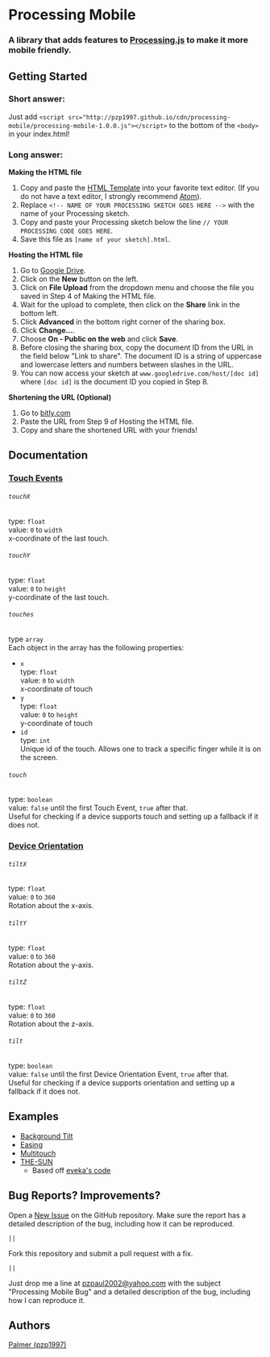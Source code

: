 # Processing Mobile
### A library that adds features to [Processing.js](http://processingjs.org) to make it more mobile friendly.


## Getting Started

### Short answer:
Just add ``<script src="http://pzp1997.github.io/cdn/processing-mobile/processing-mobile-1.0.0.js"></script>`` to the bottom of the ``<body>`` in your index.html!

### Long answer:
**Making the HTML file**
 1. Copy and paste the [HTML Template](https://gist.github.com/pzp1997/958e15fe7bf048de0b10) into your favorite text editor. (If you do not have a text editor, I strongly recommend [Atom](https://atom.io)).
 2. Replace ``<!-- NAME OF YOUR PROCESSING SKETCH GOES HERE -->`` with the name of your Processing sketch.
 3. Copy and paste your Processing sketch below the line ``// YOUR PROCESSING CODE GOES HERE``.
 4. Save this file as ``[name of your sketch].html``.

**Hosting the HTML file**
 1. Go to [Google Drive](https://drive.google.com).
 2. Click on the **New** button on the left.
 3. Click on **File Upload** from the dropdown menu and choose the file you saved in Step 4 of Making the HTML file.
 4. Wait for the upload to complete, then click on the **Share** link in the bottom left.
 5. Click **Advanced** in the bottom right corner of the sharing box.
 6. Click **Change...**.
 7. Choose **On - Public on the web** and click **Save**.
 8. Before closing the sharing box, copy the document ID from the URL in the field below "Link to share". The document ID is a string of uppercase and lowercase letters and numbers between slashes in the URL.
 9. You can now access your sketch at ``www.googledrive.com/host/[doc id]`` where ``[doc id]`` is the document ID you copied in Step 8.

**Shortening the URL (Optional)**
 1. Go to [bitly.com](https://bitly.com)
 2. Paste the URL from Step 9 of Hosting the HTML file.
 3. Copy and share the shortened URL with your friends!

## Documentation

### [Touch Events](https://developer.mozilla.org/en-US/docs/Web/API/Touch_events)

###### ``touchX``
type: ``float``<br>
value: ``0`` to ``width``<br>
x-coordinate of the last touch.

###### ``touchY``
type: ``float``<br>
value: ``0`` to ``height``<br>
y-coordinate of the last touch.

###### ``touches``
type ``array``<br>
Each object in the array has the following properties:<br>
 - ``x``<br>
    type: ``float``<br>
    value: ``0`` to ``width``<br>
    x-coordinate of touch<br>
 - ``y``<br>
    type: ``float``<br>
    value: ``0`` to ``height``<br>
    y-coordinate of touch<br>
 - ``id``<br>
    type: ``int``<br>
    Unique id of the touch. Allows one to track a specific finger while it is on the screen.

###### ``touch``
type: ``boolean``<br>
value: ``false`` until the first Touch Event, ``true`` after that.<br>
Useful for checking if a device supports touch and setting up a fallback if it does not.

### [Device Orientation](https://developer.mozilla.org/en-US/docs/Web/API/Detecting_device_orientation)

###### ``tiltX``
type: ``float``<br>
value: ``0`` to ``360``<br>
Rotation about the x-axis.

###### ``tiltY``
type: ``float``<br>
value: ``0`` to ``360``<br>
Rotation about the y-axis.

###### ``tiltZ``
type: ``float``<br>
value: ``0`` to ``360``<br>
Rotation about the z-axis.

###### ``tilt``
type: ``boolean``<br>
value: ``false`` until the first Device Orientation Event, ``true`` after that.<br>
Useful for checking if a device supports orientation and setting up a fallback if it does not.

## Examples
 - [Background Tilt](https://pzp1997.github.io/Processing-Mobile/examples/bg-tilt)
 - [Easing](https://pzp1997.github.io/Processing-Mobile/examples/easing)
 - [Multitouch](https://pzp1997.github.io/Processing-Mobile/examples/multitouch)
 - [THE-SUN](https://pzp1997.github.io/Processing-Mobile/examples/sun)
   - Based off [eveka's code](https://github.com/eveka/the-sun)

## Bug Reports? Improvements?

Open a [New Issue](https://github.com/pzp1997/ProcessingJS-Touch/issues/new) on the GitHub repository. Make sure the report has a detailed description of the bug, including how it can be reproduced.

``||``

Fork this repository and submit a pull request with a fix.

``||``

Just drop me a line at [pzpaul2002@yahoo.com](mailto:pzpaul2002@yahoo.com?subject=Processing%20Mobile%20Bug) with the subject "Processing Mobile Bug" and a detailed description of the bug, including how I can reproduce it.


## Authors
[Palmer (pzp1997)](https://github.com/pzp1997)
